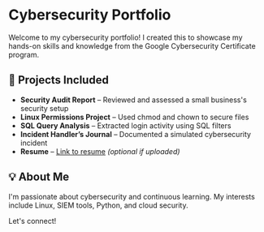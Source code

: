 # Cybersecurity Portfolio

Welcome to my cybersecurity portfolio! I created this to showcase my hands-on skills and knowledge from the Google Cybersecurity Certificate program.

## 🔐 Projects Included

- **Security Audit Report** – Reviewed and assessed a small business's security setup
- **Linux Permissions Project** – Used chmod and chown to secure files
- **SQL Query Analysis** – Extracted login activity using SQL filters
- **Incident Handler’s Journal** – Documented a simulated cybersecurity incident
- **Resume** – [Link to resume](resume.pdf) *(optional if uploaded)*

## 💡 About Me

I'm passionate about cybersecurity and continuous learning. My interests include Linux, SIEM tools, Python, and cloud security.

Let's connect!
